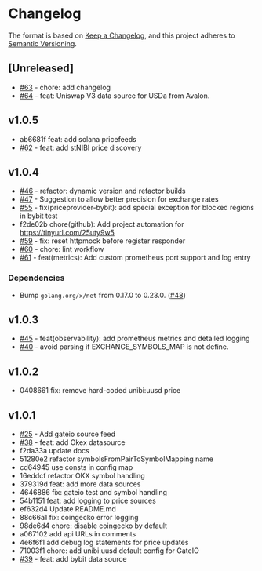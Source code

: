 <!--
Guiding Principles:

Changelogs are for humans, not machines.
There should be an entry for every single version.
The same types of changes should be grouped.
Versions and sections should be linkable.
The latest version comes first.
The release date of each version is displayed.
Mention whether you follow Semantic Versioning.

Usage:

Change log entries are to be added to the Unreleased section under the
appropriate stanza (see below). Each entry should ideally include a tag and
the Github issue reference in the following format:

* (<tag>) \#<issue-number> message

The issue numbers will later be link-ified during the release process so you do
not have to worry about including a link manually, but you can if you wish.

Types of changes (Stanzas):

"Features" for new features.
"Improvements" for changes in existing functionality.
"Deprecated" for soon-to-be removed features.
"Bug Fixes" for any bug fixes.
"API Breaking" for breaking CLI commands and REST routes used by end-users.
"State Machine Breaking" for any changes that result in a different AppState given same genesisState and txList.
Ref: https://keepachangelog.com/en/1.0.0/
-->


# Changelog

The format is based on [Keep a Changelog](https://keepachangelog.com/en/1.0.0/),
and this project adheres to [Semantic Versioning](https://semver.org/spec/v2.0.0.html).

## [Unreleased]

- [#63](https://github.com/NibiruChain/pricefeeder/pull/63) - chore: add changelog
- [#64](https://github.com/NibiruChain/pricefeeder/pull/64) - feat: Uniswap V3 data source for USDa from Avalon.

## v1.0.5

- ab6681f feat: add solana pricefeeds
- [#62](https://github.com/NibiruChain/pricefeeder/pull/62) - feat: add stNIBI price discovery

## v1.0.4

- [#46](https://github.com/NibiruChain/pricefeeder/pull/46) - refactor: dynamic version and refactor builds
- [#47](https://github.com/NibiruChain/pricefeeder/pull/47) - Suggestion to allow better precision for exchange rates
- [#55](https://github.com/NibiruChain/pricefeeder/pull/55) - fix(priceprovider-bybit): add special exception for blocked regions in bybit test 
- f2de02b chore(github): Add project automation for https://tinyurl.com/25uty9w5
- [#59](https://github.com/NibiruChain/pricefeeder/pull/59) - fix: reset httpmock before register responder
- [#60](https://github.com/NibiruChain/pricefeeder/pull/60) - chore: lint workflow
- [#61](https://github.com/NibiruChain/pricefeeder/pull/61) - feat(metrics): Add custom prometheus port support and log entry

### Dependencies

- Bump `golang.org/x/net` from 0.17.0 to 0.23.0. ([#48](https://github.com/NibiruChain/pricefeeder/pull/48))

## v1.0.3

- [#45](https://github.com/NibiruChain/pricefeeder/pull/45) - feat(observability): add prometheus metrics and detailed logging 
- [#40](https://github.com/NibiruChain/pricefeeder/pull/40) - avoid parsing if EXCHANGE_SYMBOLS_MAP is not define.

## v1.0.2

- 0408661 fix: remove hard-coded unibi:uusd price

## v1.0.1

- [#25](https://github.com/NibiruChain/pricefeeder/pull/25) - Add gateio source feed
- [#38](https://github.com/NibiruChain/pricefeeder/pull/38) - feat: add Okex datasource
- f2da33a update docs
- 51280e2 refactor symbolsFromPairToSymbolMapping name
- cd64945 use consts in config map
- 16eddcf refactor OKX symbol handling
- 379319d feat: add more data sources
- 4646886 fix: gateio test and symbol handling
- 54b1151 feat: add logging to price sources
- ef632d4 Update README.md
- 88c66a1 fix: coingecko error logging
- 98de6d4 chore: disable coingecko by default
- a067102 add api URLs in comments
- 4e6f6f1 add debug log statements for price updates
- 71003f1 chore: add unibi:uusd default config for GateIO
- [#39](https://github.com/NibiruChain/pricefeeder/pull/39) - feat: add bybit data source
